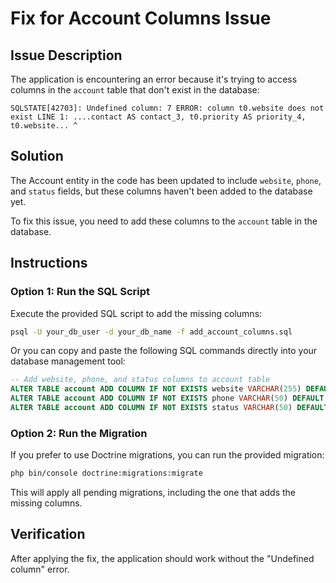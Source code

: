 # Fix for Account Columns Issue

## Issue Description
The application is encountering an error because it's trying to access columns in the `account` table that don't exist in the database:

```
SQLSTATE[42703]: Undefined column: 7 ERROR: column t0.website does not exist LINE 1: ....contact AS contact_3, t0.priority AS priority_4, t0.website... ^
```

## Solution
The Account entity in the code has been updated to include `website`, `phone`, and `status` fields, but these columns haven't been added to the database yet.

To fix this issue, you need to add these columns to the `account` table in the database.

## Instructions

### Option 1: Run the SQL Script
Execute the provided SQL script to add the missing columns:

```bash
psql -U your_db_user -d your_db_name -f add_account_columns.sql
```

Or you can copy and paste the following SQL commands directly into your database management tool:

```sql
-- Add website, phone, and status columns to account table
ALTER TABLE account ADD COLUMN IF NOT EXISTS website VARCHAR(255) DEFAULT NULL;
ALTER TABLE account ADD COLUMN IF NOT EXISTS phone VARCHAR(50) DEFAULT NULL;
ALTER TABLE account ADD COLUMN IF NOT EXISTS status VARCHAR(50) DEFAULT 'Active' NOT NULL;
```

### Option 2: Run the Migration
If you prefer to use Doctrine migrations, you can run the provided migration:

```bash
php bin/console doctrine:migrations:migrate
```

This will apply all pending migrations, including the one that adds the missing columns.

## Verification
After applying the fix, the application should work without the "Undefined column" error.
